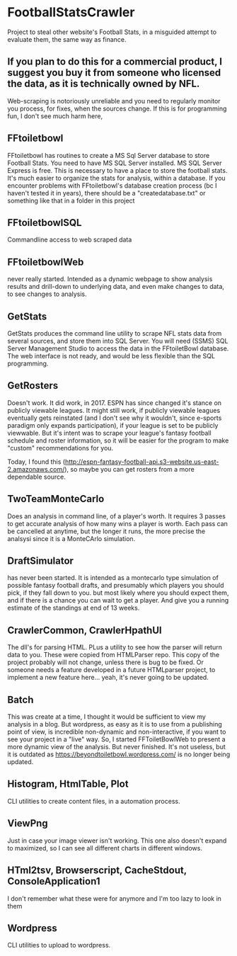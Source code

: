 # FootballStatsCrawler
Project to steal other website's Football Stats, in a misguided attempt to evaluate them, the same way as finance.

## If you plan to do this for a commercial product, I suggest you buy it from someone who licensed the data, as it is technically owned by NFL.
Web-scraping is notoriously unreliable and you need to regularly monitor you process, for fixes, when the sources change.
If this is for programming fun, I don't see much harm here,

## FFtoiletbowl
FFtoiletbowl has routines to create a MS Sql Server database to store Football Stats.
You need to have MS SQL Server installed.  MS SQL Server Express is free.
This is necessary to have a place to store the football stats.  It's much easier to organize the stats for analysis, within a database.
If you encounter problems with FFtoiletbowl's database creation process (bc I haven't tested it in years), 
there should be a "createdatabase.txt" or something like that in a folder in this project

## FFtoiletbowlSQL
Commandline access to web scraped data

## FFtoiletbowlWeb
never really started.  Intended as a dynamic webpage to show analysis results and drill-down to underlying data, and even make changes to data, to see changes to analysis.

## GetStats
GetStats produces the command line utility to scrape NFL stats data from several sources, and store them into SQL Server.  You will need (SSMS) SQL Server Management Studio to access the data in the FFtoiletBowl database.  The web interface is not ready, and would be less flexible than the SQL programming.

## GetRosters
Doesn't work.  It did work, in 2017.  ESPN has since changed it's stance on publicly viewable leagues.  It might still work, if publicly viewable leagues eventually gets reinstated (and I don't see why it wouldn't, since e-sports paradigm only expands participation), if your league is set to be publicly viewwable.  But it's intent was to scrape your league's fantasy football schedule and roster information, so it will be easier for the program to make "custom" recommendations for you.

Today, I found this (http://espn-fantasy-football-api.s3-website.us-east-2.amazonaws.com/), so maybe you can get rosters from a more dependable source.

## TwoTeamMonteCarlo
Does an analysis in command line, of a player's worth.  It requires 3 passes to get accurate analysis of how many wins a player is worth.  Each pass can be cancelled at anytime, but the longer it runs, the more precise the analsysi since it is a MonteCArlo simulation.

## DraftSimulator
has never been started.  It is intended as a montecarlo type simulation of possible fantasy football drafts, and presumably which players you should pick, if they fall down to you.  but most likely where you should expect them, and if there is a chance you can wait to get a player.  And give you a running estimate of the standings at end of 13 weeks.

## CrawlerCommon, CrawlerHpathUI
The dll's for parsing HTML.  PLus a utility to see how the parser will return data to you.  These were copied from HTMLParser repo.  This copy of the project probably will not change, unless there is bug to be fixed.  Or someone needs a feature developed in a future HTMLparser project, to implement a new feature here... yeah, it's never going to be updated.

## Batch
This was create at a time, I thought it would be sufficient to view my analysis in a blog.  But wordpress, as easy as it is to use from a publishing point of view, is incredible non-dynamic and non-interactive, if you want to see your project in a "live" way.  So, I started FFToiletBowlWeb to present a more dynamic view of the analysis.  But never finished.  It's not useless, but it is outdated as https://beyondtoiletbowl.wordpress.com/ is no longer being updated.

## Histogram, HtmlTable, Plot
CLI utilities to create content files, in a automation process.

## ViewPng
Just in case your image viewer isn't working.  This one also doesn't expand to maximized, so I can see all different charts in different windows.

## HTml2tsv, Browserscript, CacheStdout, ConsoleApplication1
I don't remember what these were for anymore and I'm too lazy to look in them

## Wordpress
CLI utilities to upload to wordpress.

